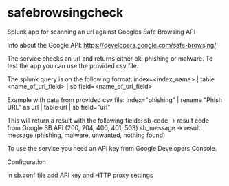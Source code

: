 # safebrowsingcheck
Splunk app for scanning an url against Googles Safe Browsing API

Info about the Google API: https://developers.google.com/safe-browsing/

The service checks an url and returns either ok, phishing or malware. To test the app you can use the provided csv file.

The splunk query is on the following format:
index=<index_name> | table <name_of_url_field> | sb field=<name_of_url_field>

Example with data from provided csv file:
index="phishing" | rename "Phish URL" as url | table url | sb field="url"

This will return a result with the following fields:
sb_code -> result code from Google SB API (200, 204, 400, 401, 503)
sb_message -> result message (phishing, malware, unwanted, nothing found)

To use the service you need an API key from Google Developers Console.

Configuration

in sb.conf file add API key and HTTP proxy settings
